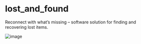 # lost_and_found

Reconnect with what’s missing – software  solution for finding and recovering lost items.

![image](https://github.com/user-attachments/assets/e2564169-50ad-463c-a0e0-39b61ae9739f)

